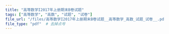 ```yaml
---
title: "高等数学I2017年上册期末B卷试题"
tags: ["高等数学", "高数", "试题", "试卷"]
file_url: "/files/高等数学I2017年上册期末B卷试题__高等数学_高数_试题_试卷__.pdf"
file_type: "pdf"  # 去掉点号
---
```




<!-- 文件类型: .pdf -->
<!-- 文件图标: 📄 -->
